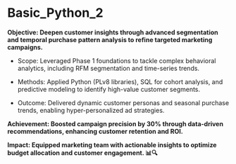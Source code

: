 # Basic_Python_2

**Objective: Deepen customer insights through advanced segmentation and temporal purchase pattern analysis to refine targeted marketing campaigns.**

- Scope: Leveraged Phase 1 foundations to tackle complex behavioral analytics, including RFM segmentation and time-series trends.

- Methods: Applied Python (PLv8 libraries), SQL for cohort analysis, and predictive modeling to identify high-value customer segments.

- Outcome: Delivered dynamic customer personas and seasonal purchase trends, enabling hyper-personalized ad strategies.

**Achievement: Boosted campaign precision by 30% through data-driven recommendations, enhancing customer retention and ROI.**

**Impact: Equipped marketing team with actionable insights to optimize budget allocation and customer engagement. 📊🔍**
